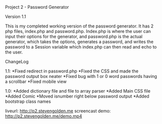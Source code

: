 Project 2 - Password Generator

Version 1.1

This is my completed working version of the password generator.
It has 2 php files, index.php and password.php. Index.php is
where the user can input their options for the generator, and
password.php is the actual generator, which takes the options,
generates a password, and writes the password to a Session variable
which index.php can then read and echo to the user.

ChangeLog

1.1:
*Fixed redirect in password.php
*Fixed the CSS and made the password output box neater
*Fixed bug with 1 or 0 word passwords having a scrollbar
*Fixed mobile view

1.0:
*Added dictionary file and file to array parser
*Added Main CSS file
*Added Comic
*Moved isnumber right below password output
*Added bootstrap class names


liveurl: http://p2.stevengolden.me
screencast demo: http://p2.stevengolden.me/demo.mp4